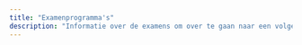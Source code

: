 ```yaml
---
title: "Examenprogramma's"
description: "Informatie over de examens om over te gaan naar een volgende gordel"
---
```


<!-- TODO: examens -->
